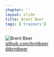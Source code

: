 ```yaml
---
chapter: ''
layout: slide
title: Brent Beer
tags: ['trainers']
---
```


<img class="headshot" src="assets/headshots/beer-brent.jpg" alt="Brent Beer">

<div><i class="icon-github-alt"> </i> <a href="http://github.com/github.com/brntbeer">github.com/brntbeer</a></div> 
<div><i class="icon-twitter"> </i> <a href="http://twitter.com/brntbeer">@brntbeer</a></div>